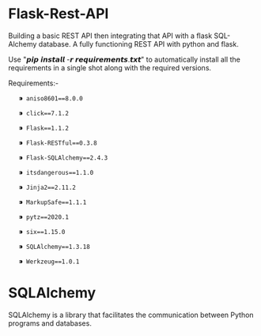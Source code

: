 # Flask-Rest-API
Building a basic REST API then integrating that API with a flask SQL-Alchemy database. 
A fully functioning REST API with python and flask.

Use "𝙥𝙞𝙥 𝙞𝙣𝙨𝙩𝙖𝙡𝙡 -𝙧 𝙧𝙚𝙦𝙪𝙞𝙧𝙚𝙢𝙚𝙣𝙩𝙨.𝙩𝙭𝙩" to automatically install all the requirements in a single shot along with the required versions.

Requirements:-   

       ⁍ aniso8601==8.0.0 

       ⁍ click==7.1.2

       ⁍ Flask==1.1.2

       ⁍ Flask-RESTful==0.3.8

       ⁍ Flask-SQLAlchemy==2.4.3

       ⁍ itsdangerous==1.1.0

       ⁍ Jinja2==2.11.2

       ⁍ MarkupSafe==1.1.1

       ⁍ pytz==2020.1

       ⁍ six==1.15.0

       ⁍ SQLAlchemy==1.3.18

       ⁍ Werkzeug==1.0.1
   

# SQLAlchemy 
  SQLAlchemy is a library that facilitates the communication between Python programs and databases. 
